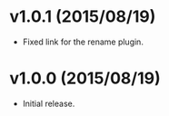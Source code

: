 # v1.0.1 (2015/08/19)

* Fixed link for the rename plugin.

# v1.0.0 (2015/08/19)

* Initial release. 

